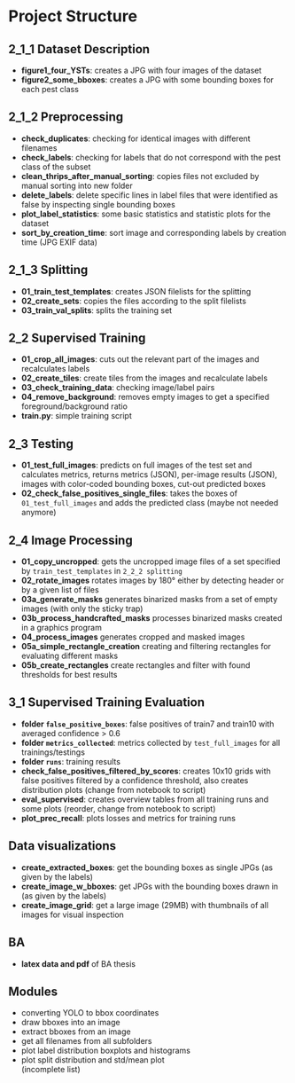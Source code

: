 # Project Structure

## 2_1_1 Dataset Description
- **figure1_four_YSTs**: creates a JPG with four images of the dataset
- **figure2_some_bboxes**: creates a JPG with some bounding boxes for each pest class  

## 2_1_2 Preprocessing
- **check_duplicates**: checking for identical images with different filenames  
- **check_labels**: checking for labels that do not correspond with the pest class of the subset  
- **clean_thrips_after_manual_sorting**: copies files not excluded by manual sorting into new folder  
- **delete_labels**: delete specific lines in label files that were identified as false by inspecting single bounding boxes  
- **plot_label_statistics**: some basic statistics and statistic plots for the dataset  
- **sort_by_creation_time**: sort image and corresponding labels by creation time (JPG EXIF data)  

## 2_1_3 Splitting
- **01_train_test_templates**: creates JSON filelists for the splitting  
- **02_create_sets**: copies the files according to the split filelists  
- **03_train_val_splits**: splits the training set  

## 2_2 Supervised Training
- **01_crop_all_images**: cuts out the relevant part of the images and recalculates labels  
- **02_create_tiles**: create tiles from the images and recalculate labels  
- **03_check_training_data**: checking image/label pairs  
- **04_remove_background**: removes empty images to get a specified foreground/background ratio  
- **train.py**: simple training script  

## 2_3 Testing
- **01_test_full_images**: predicts on full images of the test set and calculates metrics, returns metrics (JSON), per-image results (JSON), images with color-coded bounding boxes, cut-out predicted boxes  
- **02_check_false_positives_single_files**: takes the boxes of `01_test_full_images` and adds the predicted class (maybe not needed anymore)  

## 2_4 Image Processing
- **01_copy_uncropped**: gets the uncropped image files of a set specified by `train_test_templates` in `2_2_2 splitting`
- **02_rotate_images** rotates images by 180° either by detecting header or by a given list of files
- **03a_generate_masks** generates binarized masks from a set of empty images (with only the sticky trap)
- **03b_process_handcrafted_masks** processes binarized masks created in a graphics program
- **04_process_images** generates cropped and masked images
- **05a_simple_rectangle_creation** creating and filtering rectangles for evaluating different masks
- **05b_create_rectangles** create rectangles and filter with found thresholds for best results

## 3_1 Supervised Training Evaluation
- **folder `false_positive_boxes`**: false positives of train7 and train10 with averaged confidence > 0.6  
- **folder `metrics_collected`**: metrics collected by `test_full_images` for all trainings/testings  
- **folder `runs`**: training results  
- **check_false_positives_filtered_by_scores**: creates 10x10 grids with false positives filtered by a confidence threshold, also creates distribution plots (change from notebook to script)  
- **eval_supervised**: creates overview tables from all training runs and some plots (reorder, change from notebook to script)  
- **plot_prec_recall**: plots losses and metrics for training runs  

## Data visualizations
- **create_extracted_boxes**: get the bounding boxes as single JPGs (as given by the labels)  
- **create_image_w_bboxes**: get JPGs with the bounding boxes drawn in (as given by the labels)  
- **create_image_grid**: get a large image (29MB) with thumbnails of all images for visual inspection

## BA
- **latex data and pdf** of BA thesis  

## Modules
- converting YOLO to bbox coordinates  
- draw bboxes into an image  
- extract bboxes from an image  
- get all filenames from all subfolders  
- plot label distribution boxplots and histograms  
- plot split distribution and std/mean plot  
(incomplete list)